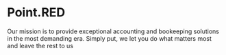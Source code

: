# Point.RED

Our mission is to provide exceptional accounting and bookeeping solutions in the most demanding era.
Simply put, we let you do what matters most and leave the rest to us
